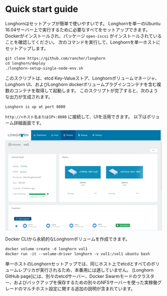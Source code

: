 # Quick start guide

Longhornはセットアップが簡単で使いやすいです。 Longhornを単一のUbuntu 16.04サーバー上で実行するために必要なすべてをセットアップできます。 Dockerがインストールされ、パッケージ `open-iscsi` がインストールされていることを確認してください。 次のコマンドを実行して、Longhornを単一ホストにセットアップします。
```
git clone https://github.com/rancher/longhorn
cd longhorn/deploy
./longhorn-setup-single-node-env.sh
```
このスクリプトは、etcd Key-Valueストア、Longhornボリュームマネージャ、Longhorn UI、およびLonghorn dockerボリュームプラグインコンテナを含む複数のコンテナを取得して起動します。 このスクリプトが完了すると、次のような出力が生成されます。
```
Longhorn is up at port 8080
```
`http://<ホスト名またはIP>:8080` に接続して、UIを活用できます。 以下はボリューム詳細画面です。

![画像](../pictures/030001quickstartguide.png)

Docker CLIから永続的なLonghornボリュームを作成できます。

```
docker volume create -d longhorn vol1
docker run -it --volume-driver longhorn -v vol1:/vol1 ubuntu bash
```

単一ホストのLonghornセットアップでは、同じホスト上でetcdとすべてのボリュームレプリカが実行されるため、本番用には適していません。 [Longhorn GitHub page]には、別々のetcdサーバー、Docker Swarmモードのクラスター、およびバックアップを保存するための別々のNFSサーバーを使った実稼働グレードのマルチホスト設定に関する追加の説明が含まれています。
